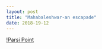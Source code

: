 ```yaml
---
layout: post
title: "Mahabaleshwar-an escapade"
date: 2018-19-12
---
```



[!Parsi Point](https://scontent-bom1-2.xx.fbcdn.net/v/t1.0-9/42614671_2135396960042233_8575289049873383424_o.jpg?_nc_cat=104&_nc_ht=scontent-bom1-2.xx&oh=10eae8ff06fe7055cecde92c08c025a5&oe=5CE36D4F)